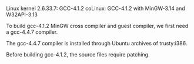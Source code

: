 Linux kernel 2.6.33.7: GCC-4.1.2
coLinux: GCC-4.1.2 with MinGW-3.14 and W32API-3.13

To build gcc-4.1.2 MinGW cross compiler and guest compiler, 
we first need a gcc-4.4.7 compiler.

The gcc-4.4.7 compiler is installed through Ubuntu archives
of trusty:i386.

Before building gcc-4.1.2, the source files require patching.
